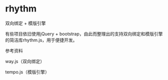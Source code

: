 rhythm
======
双向绑定 + 模版引擎

有些项目依旧使用jQuery + bootstrap，由此而整理出的支持双向绑定和模版引擎的简洁库rhythm.js，用于便捷开发。

参考资料

way.js（双向绑定）

tempo.js（模版引擎）
